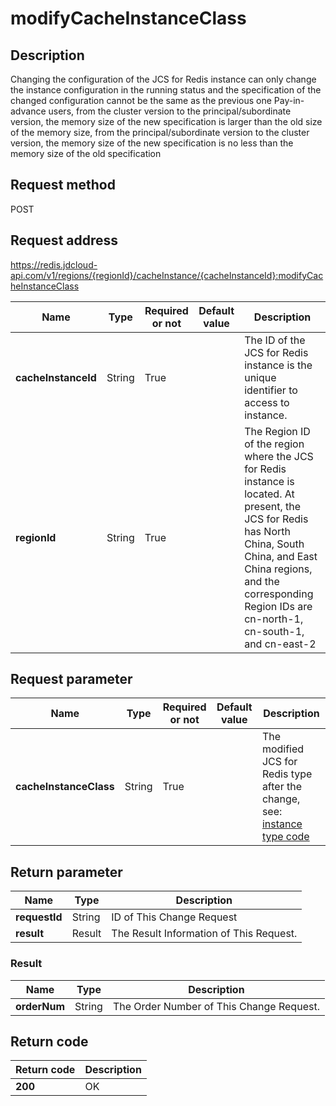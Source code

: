 # modifyCacheInstanceClass


## Description
Changing the configuration of the JCS for Redis instance can only change the instance configuration in the running status and the specification of the changed configuration cannot be the same as the previous one
Pay-in-advance users, from the cluster version to the principal/subordinate version, the memory size of the new specification is larger than the old size of the memory size, from the principal/subordinate version to the cluster version, the memory size of the new specification is no less than the memory size of the old specification


## Request method
POST

## Request address
https://redis.jdcloud-api.com/v1/regions/{regionId}/cacheInstance/{cacheInstanceId}:modifyCacheInstanceClass

|Name|Type|Required or not|Default value|Description|
|---|---|---|---|---|
|**cacheInstanceId**|String|True||The ID of the JCS for Redis instance is the unique identifier to access to instance.|
|**regionId**|String|True||The Region ID of the region where the JCS for Redis instance is located. At present, the JCS for Redis has North China, South China, and East China regions, and the corresponding Region IDs are cn-north-1, cn-south-1, and cn-east-2|

## Request parameter
|Name|Type|Required or not|Default value|Description|
|---|---|---|---|---|
|**cacheInstanceClass**|String|True||The modified JCS for Redis type after the change, see: <a href='https://www.jdcloud.com/help/detail/411/isCatalog/1'>instance type code</a>|


## Return parameter
|Name|Type|Description|
|---|---|---|
|**requestId**|String|ID of This Change Request|
|**result**|Result|The Result Information of This Request.|


### Result
|Name|Type|Description|
|---|---|---|
|**orderNum**|String|The Order Number of This Change Request.|

## Return code
|Return code|Description|
|---|---|
|**200**|OK|
